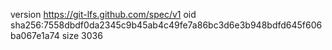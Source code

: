 version https://git-lfs.github.com/spec/v1
oid sha256:7558dbdf0da2345c9b45ab4c49fe7a86bc3d6e3b948bdfd645f606ba067e1a74
size 3036

